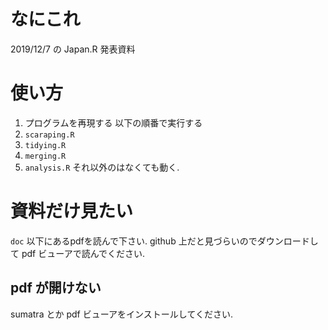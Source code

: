 # なにこれ
2019/12/7 の Japan.R 発表資料

# 使い方
1. プログラムを再現する
  以下の順番で実行する
  1. `scaraping.R`
  2. `tidying.R`
  3. `merging.R`
  4. `analysis.R`
それ以外のはなくても動く.

# 資料だけ見たい
`doc` 以下にあるpdfを読んで下さい. github 上だと見づらいのでダウンロードして pdf ビューアで読んでください.
## pdf が開けない
 sumatra とか pdf ビューアをインストールしてください.